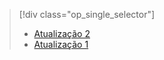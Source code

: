 > [!div class="op_single_selector"]
> * [Atualização 2](../articles/storsimple/storsimple-deployment-walkthrough-gov-u2.md)
> * [Atualização 1](../articles/storsimple/storsimple-deployment-walkthrough-gov.md)
> 
> 

